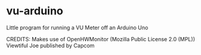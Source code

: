 # vu-arduino
Little program for running a VU Meter off an Arduino Uno

CREDITS:
Makes use of OpenHWMonitor (Mozilla Public License 2.0 (MPL))
Viewtiful Joe published by Capcom

